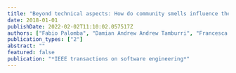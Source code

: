```yaml
---
title: "Beyond technical aspects: How do community smells influence the intensity of code smells?"
date: 2018-01-01
publishDate: 2022-02-02T11:10:02.057517Z
authors: ["Fabio Palomba", "Damian Andrew Andrew Tamburri", "Francesca Arcelli Fontana", "Rocco Oliveto", "Andy Zaidman", "Alexander Serebrenik"]
publication_types: ["2"]
abstract: ""
featured: false
publication: "*IEEE transactions on software engineering*"
---
```


